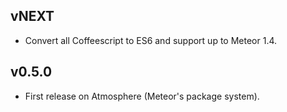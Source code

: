 ## vNEXT

- Convert all Coffeescript to ES6 and support up to Meteor 1.4.

## v0.5.0

- First release on Atmosphere (Meteor's package system).
